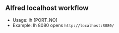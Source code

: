 ## Alfred localhost workflow

- Usage: lh [PORT_NO]
- Example: lh 8080 opens ```http://localhost:8080/```

